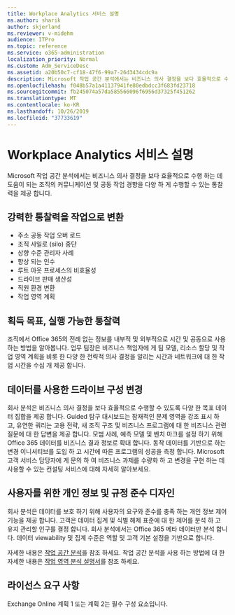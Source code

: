 ```yaml
---
title: Workplace Analytics 서비스 설명
ms.author: sharik
author: skjerland
ms.reviewer: v-midehm
audience: ITPro
ms.topic: reference
ms.service: o365-administration
localization_priority: Normal
ms.custom: Adm_ServiceDesc
ms.assetid: a20b50c7-cf18-47f6-99a7-26d3434cdc9a
description: Microsoft 작업 공간 분석에서는 비즈니스 의사 결정을 보다 효율적으로 수행 하는 데 도움이 되는 조직의 커뮤니케이션 및 공동 작업 경향을 다양 하 게 수행할 수 있는 통찰력을 제공 합니다.
ms.openlocfilehash: f048b57a1a41137941fe80edbdcc3f683fd23718
ms.sourcegitcommit: fb245074a57da585566096f6956d37325f451262
ms.translationtype: MT
ms.contentlocale: ko-KR
ms.lasthandoff: 10/26/2019
ms.locfileid: "37733619"
---
```

# <a name="workplace-analytics-service-description"></a>Workplace Analytics 서비스 설명

Microsoft 작업 공간 분석에서는 비즈니스 의사 결정을 보다 효율적으로 수행 하는 데 도움이 되는 조직의 커뮤니케이션 및 공동 작업 경향을 다양 하 게 수행할 수 있는 통찰력을 제공 합니다.

## <a name="transform-unprecedented-insights-into-action"></a>강력한 통찰력을 작업으로 변환

* 주소 공동 작업 오버 로드
* 조직 사일로 (silo) 중단
* 상향 수준 관리자 사례
* 향상 되는 인수
* 루트 아웃 프로세스의 비효율성
* 드라이브 판매 생산성
* 직원 환경 변환
* 작업 영역 계획

## <a name="gain-objective-actionable-insights"></a>획득 목표, 실행 가능한 통찰력

조직에서 Office 365의 전례 없는 정보를 내부적 및 외부적으로 시간 및 공동으로 사용 하는 방법을 알아봅니다. 업무 팀장은 비즈니스 책임자에 게 팀 모델, 리소스 할당 및 작업 영역 계획을 비롯 한 다양 한 전략적 의사 결정을 알리는 시간과 네트워크에 대 한 작업 시간을 수십 개 제공 합니다.

## <a name="drive-organizational-change-with-data"></a>데이터를 사용한 드라이브 구성 변경

회사 분석은 비즈니스 의사 결정을 보다 효율적으로 수행할 수 있도록 다양 한 목표 데이터 집합을 제공 합니다. Guided 탐구 대시보드는 잠재적인 문제 영역을 강조 표시 하 고, 유연한 쿼리는 고용 전략, 새 조직 구조 및 비즈니스 프로그램에 대 한 비즈니스 관련 질문에 대 한 답변을 제공 합니다. 모범 사례, 예측 모델 및 벤치 마크를 설정 하기 위해 Office 365 데이터를 비즈니스 결과 정보로 확대 합니다. 동작 데이터를 기반으로 하는 변경 이니셔티브를 도입 하 고 시간에 따른 프로그램의 성공을 측정 합니다. Microsoft 고객 서비스 담당자에 게 문의 하 여 비즈니스 과제를 수량화 하 고 변경을 구현 하는 데 사용할 수 있는 컨설팅 서비스에 대해 자세히 알아보세요.

## <a name="privacy-and-compliance-designed-for-you"></a>사용자를 위한 개인 정보 및 규정 준수 디자인

회사 분석은 데이터를 보호 하기 위해 사용자의 요구와 준수를 충족 하는 개인 정보 제어 기능을 제공 합니다. 고객은 데이터 집계 및 식별 해제 표준에 대 한 제어를 분석 하 고 유지 관리할 인구를 결정 합니다. 회사 분석에서는 Office 365 메타 데이터만 분석 합니다. 데이터 viewability 및 집계 수준은 역할 및 고객 기본 설정을 기반으로 합니다.

자세한 내용은 [작업 공간 분석](https://go.microsoft.com/fwlink/?linkid=852492)을 참조 하세요. 작업 공간 분석을 사용 하는 방법에 대 한 자세한 내용은 [작업 영역 분석 설명서](https://docs.microsoft.com/workplace-analytics/)를 참조 하세요.
  
## <a name="licensing-requirements"></a>라이선스 요구 사항

Exchange Online 계획 1 또는 계획 2는 필수 구성 요소입니다.
